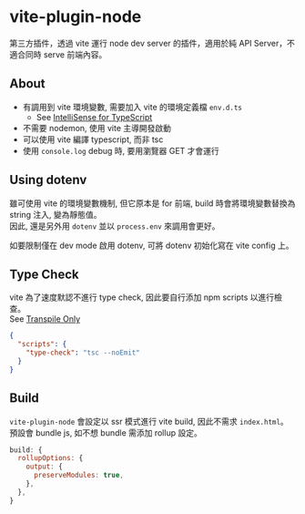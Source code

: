 # vite-plugin-node

第三方插件，透過 vite 運行 node dev server 的插件，適用於純 API Server，不適合同時 serve 前端內容。

## About

- 有調用到 vite 環境變數, 需要加入 vite 的環境定義檔 `env.d.ts`
  - See [IntelliSense for TypeScript](https://vitejs.dev/guide/env-and-mode.html#intellisense-for-typescript)
- 不需要 nodemon, 使用 vite 主導開發啟動
- 可以使用 vite 編譯 typescript, 而非 tsc
- 使用 `console.log` debug 時, 要用瀏覽器 GET 才會運行

## Using dotenv

雖可使用 vite 的環境變數機制, 但它原本是 for 前端, build 時會將環境變數替換為 string 注入, 變為靜態值。<br/>
因此, 還是另外用 `dotenv` 並以 `process.env` 來調用會更好。<br/>

如要限制僅在 dev mode 啟用 dotenv, 可將 dotenv 初始化寫在 vite config 上。

## Type Check

vite 為了速度默認不進行 type check, 因此要自行添加 npm scripts 以進行檢查。<br/>
See [Transpile Only](https://vitejs.dev/guide/features.html#transpile-only)<br/>

```json
{
  "scripts": {
    "type-check": "tsc --noEmit"
  }
}
```

## Build

`vite-plugin-node` 會設定以 ssr 模式進行 vite build, 因此不需求 `index.html`。<br/>
預設會 bundle js, 如不想 bundle 需添加 rollup 設定。

```js
build: {
  rollupOptions: {
    output: {
      preserveModules: true,
    },
  },
}
```
